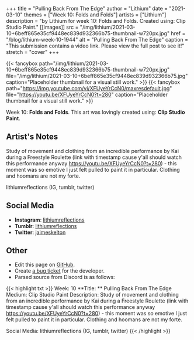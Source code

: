 +++
title =       "Pulling Back From The Edge"
author =      "Lithium"
date =        "2021-03-10"
themes =      ["Week 10: Folds and Folds"]
artists =     ["Lithium"]
description = "by Lithium for week 10: Folds and Folds. Created using: Clip Studio Paint."
[[images]]
      src = "/img/lithium/2021-03-10+6beff865e35cf9448ec839d932366b75-thumbnail-w720px.jpg"
      href = "/blog/lithium-week-10-1944"
      alt = "Pulling Back From The Edge"
      caption = "This submission contains a video link. Please view the full post to see it!"
      stretch = "cover"
+++

{{< fancybox path="/img/lithium/2021-03-10+6beff865e35cf9448ec839d932366b75-thumbnail-w720px.jpg" file="/img/lithium/2021-03-10+6beff865e35cf9448ec839d932366b75.jpg" caption="Placeholder thumbnail for a visual still work." >}}
{{< fancybox path="https://img.youtube.com/vi/XFUyeYrCcN0/maxresdefault.jpg" file="https://youtu.be/XFUyeYrCcN0?t=280" caption="Placeholder thumbnail for a visual still work." >}}


Week 10: **Folds and Folds**. This art was lovingly created using: **Clip Studio Paint**.

## Artist's Notes

Study of movement and clothing from an incredible performance by Kai during a Freestyle Roulette (link with timestamp cause y'all should watch this performance anyway https://youtu.be/XFUyeYrCcN0?t=280) - this moment was so emotive I just felt pulled to paint it in particular. Clothing and hoomans are not my forte. 

lithiumreflections (IG, tumblr, twitter)

## Social Media

- **Instagram**: <a href='https://instagram.com/lithiumreflections' target='_blank'>lithiumreflections</a>
- **Tumblr**: <a href='https://lithiumreflections.tumblr.com' target='_blank'>lithiumreflections</a>
- **Twitter**: <a href='https://twitter.com/jaimeskelton' target='_blank'>jaimeskelton</a>

## Other

- Edit this page on [GitHub](https://github.com/teaminkling/web-refresh/edit/main/content/blog/lithium-week-10-1944.md).
- Create [a bug ticket](https://github.com/teaminkling/web-refresh/issues/new?assignees=&labels=bug&template=problem-report.md&title=) for the developer.
- Parsed source from Discord is as follows:

{{< highlight txt >}}
Week: 10
**Title:  ** Pulling Back From The Edge
Medium: Clip Studio Paint
Description: Study of movement and clothing from an incredible performance by Kai during a Freestyle Roulette (link with timestamp cause y'all should watch this performance anyway https://youtu.be/XFUyeYrCcN0?t=280) - this moment was so emotive I just felt pulled to paint it in particular. Clothing and hoomans are not my forte. 

Social Media: lithiumreflections (IG, tumblr, twitter)
{{< /highlight >}}